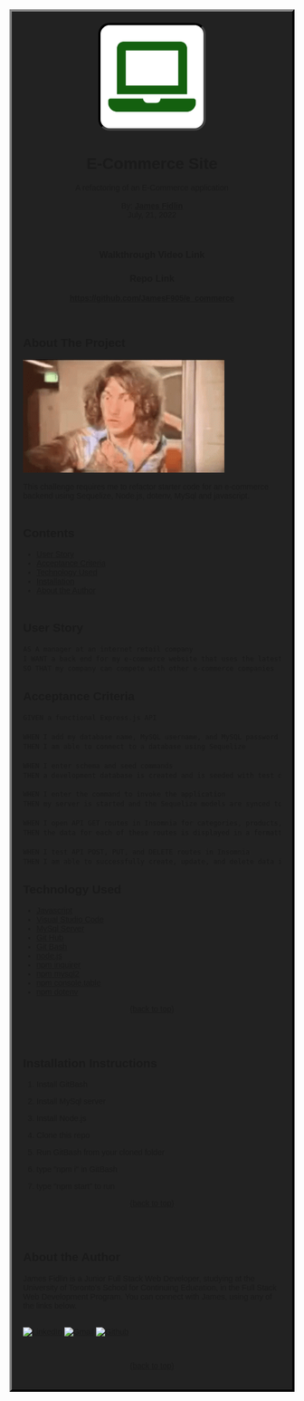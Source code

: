 <div style="background:#222; border: 4px outset #333; padding:20px; font-family:arial">
<div id="top"></div>
<div align="center">
<a href="https://gist.github.com/JamesF905">
<img src="assets/images/logo.png" alt="Logo" width="40%" style="border: 4px inset #444; background:#333; border-radius: 20px">
</a>

# E-Commerce Site

<p align="center">
A refactoring of an E-Commerce application<br><br>By: <a href="https://github.com/JamesF905" target="_blank"><strong>James Fidlin</strong></a><br/>July, 21, 2022
</p>
<br />

### Walkthrough Video Link

<p align="center">
    <a href=""><strong></strong></a>
</p>

### Repo Link

<p align="center">
    <a href="https://github.com/JamesF905/e_commerce"><strong>https://github.com/JamesF905/e_commerce</strong></a>
</p>
<br />
</div>

## About The Project

[![e_commerce][product-screenshot]](https://github.com/JamesF905/e_commerce)

This challenge requires me to refactor starter code for an e-commerce backend using Sequelize, Node.js, dotenv, MySql and javascript. 
<br /><br />

## Contents
* [User Story](#User-Story)
* [Acceptance Criteria](#Acceptance-Criteria)
* [Technology Used](#Technology-Used)
* [Installation](#Installation-Instructions)
* [About the Author](#About-the-Author)
<br/><br/>

## User Story

```md
AS A manager at an internet retail company
I WANT a back end for my e-commerce website that uses the latest technologies
SO THAT my company can compete with other e-commerce companies
```

## Acceptance Criteria

```md
GIVEN a functional Express.js API

WHEN I add my database name, MySQL username, and MySQL password to an environment variable file
THEN I am able to connect to a database using Sequelize

WHEN I enter schema and seed commands
THEN a development database is created and is seeded with test data

WHEN I enter the command to invoke the application
THEN my server is started and the Sequelize models are synced to the MySQL database

WHEN I open API GET routes in Insomnia for categories, products, or tags
THEN the data for each of these routes is displayed in a formatted JSON

WHEN I test API POST, PUT, and DELETE routes in Insomnia
THEN I am able to successfully create, update, and delete data in my database
```

## Technology Used 

* [Javascript](https://www.javascript.com/)
* [Visual Studio Code](https://code.visualstudio.com/)
* [MySql Server](https://dev.mysql.com/downloads/mysql/)
* [Git Hub](https://github.com/)
* [Git Bash](https://git-scm.com/)
* [node.js](https://nodejs.org/en/)
* [npm inquirer](https://www.npmjs.com/package/inquirer)
* [npm mysql2](https://www.npmjs.com/package/mysql2)
* [npm console.table](https://www.npmjs.com/package/console.table)
* [npm dotenv](https://www.npmjs.com/package/dotenv)

<p align="center"><a href="#contents">(back to top)</a></p>
<br/><br/>

## Installation Instructions 

1) Install GitBash

2) Install MySql server

3) Install Node.js

4) Clone this repo

5) Run GitBash from your cloned folder

6) type "npm i" in GitBash

7) type "npm start" to run 

<p align="center"><a href="#contents">(back to top)</a></p>
<br/><br/>

## About the Author

James Fidlin is a Junior Full Stack Web Developer, studying at the University of Toronto's School for Continuing Education, in the Full Stack Web Development Program. You can connect with James, using any of the links below.
<br/><br/>

[![LinkedIn][linkedin-shield]][linkedin-url] [![Gmail][gmail-shield]][Gmail-url] [![Github][Github-shield]][Github-url]

<br/>

<p align="center"><a href="#contents">(back to top)</a></p>
</div>



[Gmail-shield]: https://img.shields.io/badge/Gmail-D14836?style=for-the-badge&logo=gmail&logoColor=white
[Gmail-url]: mailto:jameslfidlin@gmail.com?

[linkedin-shield]: https://img.shields.io/badge/LinkedIn-0077B5?style=for-the-badge&logo=linkedin&logoColor=white
[linkedin-url]: https://www.linkedin.com/in/james-fidlin-98853a239/

[Github-shield]: https://img.shields.io/badge/Github-white?style=for-the-badge&logo=Github&logoColor=222
[Github-url]: https://github.com/JamesF905

[product-screenshot]: assets/images/Project_Screenshot.gif